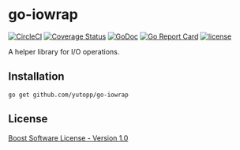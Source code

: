 # go-iowrap

[![CircleCI](https://circleci.com/gh/yutopp/go-iowrap.svg?style=svg)](https://circleci.com/gh/yutopp/go-iowrap)
[![Coverage Status](https://coveralls.io/repos/github/yutopp/go-iowrap/badge.svg)](https://coveralls.io/github/yutopp/go-iowrap)
[![GoDoc](https://godoc.org/github.com/yutopp/go-iowrap?status.svg)](http://godoc.org/github.com/yutopp/go-iowrap)
[![Go Report Card](https://goreportcard.com/badge/github.com/yutopp/go-iowrap)](https://goreportcard.com/report/github.com/yutopp/go-iowrap)
[![license](https://img.shields.io/github/license/yutopp/go-iowrap.svg)](https://github.com/yutopp/go-iowrap/blob/master/LICENSE_1_0.txt)

A helper library for I/O operations.

## Installation

```
go get github.com/yutopp/go-iowrap
```

## License

[Boost Software License - Version 1.0](./LICENSE_1_0.txt)
